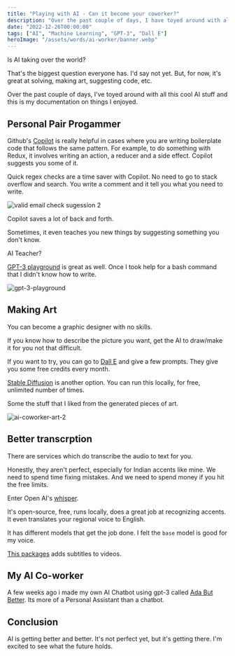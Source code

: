 ```yaml
---
title: "Playing with AI - Can it become your coworker?"
description: "Over the past couple of days, I have toyed around with all this cool AI stuff and this is my documentation on things I enjoyed.."
date: "2022-12-26T00:00:00"
tags: ["AI", "Machine Learning", "GPT-3", "Dall E"]
heroImage: "/assets/words/ai-worker/banner.webp"
---
```


Is AI taking over the world?

That's the biggest question everyone has.
I'd say not yet.
But, for now, it's great at solving, making art, suggesting code, etc.

Over the past couple of days, I've toyed around with all this cool AI stuff and this is my documentation on things I enjoyed.

## Personal Pair Progammer

Github's [Copilot](https://github.com/features/copilot) is really helpful in cases where you are writing boilerplate code that follows the same pattern. For example, to do something with Redux, it involves writing an action, a reducer and a side effect. Copilot suggests you some of it.

Quick regex checks are a time saver with Copilot. No need to go to stack overflow and search. You write a comment and it tell you what you need to write.


<img src="/assets/words/ai-worker/valid-email.png" alt="valid email check sugession 2" width="auto" height="auto" />

Copilot saves a lot of back and forth.

Sometimes, it even teaches you new things by suggesting something you don't know.

AI Teacher?

[GPT-3 playground](https://beta.openai.com/playground) is great as well. Once I took help for a bash command that I didn't know how to write.

<img src="/assets/words/ai-worker/thanks-gpt.png" alt="gpt-3-playground" width="auto" height="auto" />

## Making Art

You can become a graphic designer with no skills.

If you know how to describe the picture you want, get the AI to draw/make it for you not that difficult.

If you want to try, you can go to [Dall E](https://openai.com/dall-e-2/) and give a few prompts.
They give you some free credits every month.

[Stable Diffusion](https://github.com/CompVis/stable-diffusion) is another option.
You can run this locally, for free, unlimited number of times.

Some the stuff that I liked from the generated pieces of art.

<img src="/assets/words/ai-worker/ai-coworker-art.webp" alt="ai-coworker-art-2" width="auto" height="auto" />

## Better transcrption

There are services which do transcribe the audio to text for you.

Honestly, they aren't perfect, especially for Indian accents like mine. We need to spend time fixing mistakes. And we need to spend money if you hit the free limits.

Enter Open AI's [whisper](https://github.com/openai/whisper).

It's open-source, free, runs locally, does a great job at recognizing accents. It even translates your regional voice to English.

It has different models that get the job done. I felt the `base` model is good for my voice.

[This packages](https://github.com/m1guelpf/auto-subtitle) adds subtitles to videos.

## My AI Co-worker

A few weeks ago i made my own AI Chatbot using gpt-3 called [Ada But Better](https://adabutbetter.space/). Its more of a Personal Assistant than a chatbot.

## Conclusion

AI is getting better and better. It's not perfect yet, but it's getting there. I'm excited to see what the future holds.
